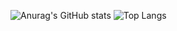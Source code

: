 ![Anurag's GitHub stats](https://github-readme-stats.vercel.app/api?username=philipprienergoflix&show=reviews,discussions_started,discussions_answered,prs_merged,prs_merged_percentage&include_all_commits=true&theme=radical)
![Top Langs](https://github-readme-stats.vercel.app/api/top-langs/?username=anuraghazra&size_weight=0.5&count_weight=0.5)
